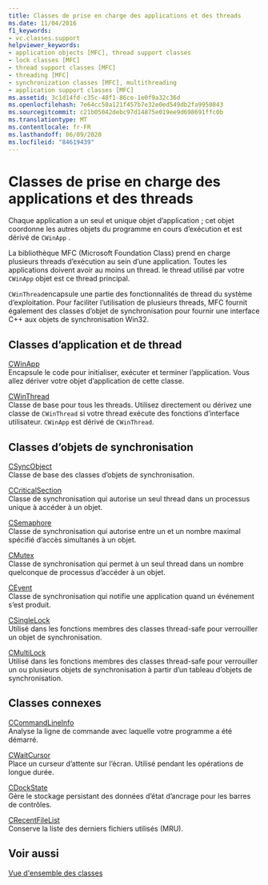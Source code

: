 ```yaml
---
title: Classes de prise en charge des applications et des threads
ms.date: 11/04/2016
f1_keywords:
- vc.classes.support
helpviewer_keywords:
- application objects [MFC], thread support classes
- lock classes [MFC]
- thread support classes [MFC]
- threading [MFC]
- synchronization classes [MFC], multithreading
- application support classes [MFC]
ms.assetid: 3c1d14fd-c35c-48f1-86ce-1e0f9a32c36d
ms.openlocfilehash: 7e64cc50a121f457b7e32e0ed549db2fa9950843
ms.sourcegitcommit: c21b05042debc97d14875e019ee9d698691ffc0b
ms.translationtype: MT
ms.contentlocale: fr-FR
ms.lasthandoff: 06/09/2020
ms.locfileid: "84619439"
---
```

# <a name="application-and-thread-support-classes"></a>Classes de prise en charge des applications et des threads

Chaque application a un seul et unique objet d’application ; cet objet coordonne les autres objets du programme en cours d’exécution et est dérivé de `CWinApp` .

La bibliothèque MFC (Microsoft Foundation Class) prend en charge plusieurs threads d’exécution au sein d’une application. Toutes les applications doivent avoir au moins un thread. le thread utilisé par votre `CWinApp` objet est ce thread principal.

`CWinThread`encapsule une partie des fonctionnalités de thread du système d’exploitation. Pour faciliter l’utilisation de plusieurs threads, MFC fournit également des classes d’objet de synchronisation pour fournir une interface C++ aux objets de synchronisation Win32.

## <a name="application-and-thread-classes"></a>Classes d’application et de thread

[CWinApp](reference/cwinapp-class.md)<br/>
Encapsule le code pour initialiser, exécuter et terminer l’application. Vous allez dériver votre objet d’application de cette classe.

[CWinThread](reference/cwinthread-class.md)<br/>
Classe de base pour tous les threads. Utilisez directement ou dérivez une classe de `CWinThread` si votre thread exécute des fonctions d’interface utilisateur. `CWinApp` est dérivé de `CWinThread`.

## <a name="synchronization-object-classes"></a>Classes d’objets de synchronisation

[CSyncObject](reference/csyncobject-class.md)<br/>
Classe de base des classes d’objets de synchronisation.

[CCriticalSection](reference/ccriticalsection-class.md)<br/>
Classe de synchronisation qui autorise un seul thread dans un processus unique à accéder à un objet.

[CSemaphore](reference/csemaphore-class.md)<br/>
Classe de synchronisation qui autorise entre un et un nombre maximal spécifié d’accès simultanés à un objet.

[CMutex](reference/cmutex-class.md)<br/>
Classe de synchronisation qui permet à un seul thread dans un nombre quelconque de processus d’accéder à un objet.

[CEvent](reference/cevent-class.md)<br/>
Classe de synchronisation qui notifie une application quand un événement s’est produit.

[CSingleLock](reference/csinglelock-class.md)<br/>
Utilisé dans les fonctions membres des classes thread-safe pour verrouiller un objet de synchronisation.

[CMultiLock](reference/cmultilock-class.md)<br/>
Utilisé dans les fonctions membres des classes thread-safe pour verrouiller un ou plusieurs objets de synchronisation à partir d’un tableau d’objets de synchronisation.

## <a name="related-classes"></a>Classes connexes

[CCommandLineInfo](reference/ccommandlineinfo-class.md)<br/>
Analyse la ligne de commande avec laquelle votre programme a été démarré.

[CWaitCursor](reference/cwaitcursor-class.md)<br/>
Place un curseur d’attente sur l’écran. Utilisé pendant les opérations de longue durée.

[CDockState](reference/cdockstate-class.md)<br/>
Gère le stockage persistant des données d’état d’ancrage pour les barres de contrôles.

[CRecentFileList](reference/crecentfilelist-class.md)<br/>
Conserve la liste des derniers fichiers utilisés (MRU).

## <a name="see-also"></a>Voir aussi

[Vue d'ensemble des classes](class-library-overview.md)
